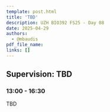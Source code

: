 ```yaml
---
template: post.html
title: 'TBD'
description: UZH BIO392 FS25 - Day 08
date: 2025-04-29
authors:
  - @mbaudis
pdf_file_name: 
links: []
---
```


## Supervision: TBD
### 13:00 - 16:30

TBD

<!--more-->


